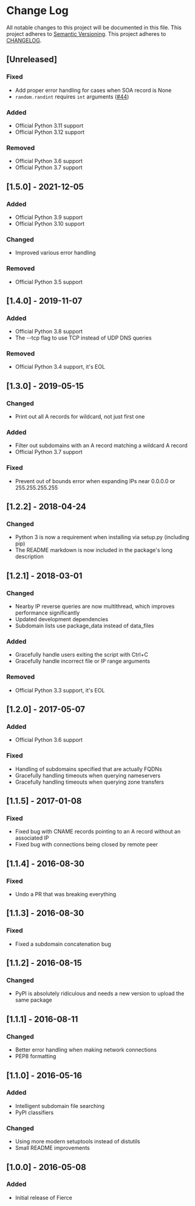 # Change Log

All notable changes to this project will be documented in this file.
This project adheres to [Semantic Versioning](http://semver.org/).
This project adheres to [CHANGELOG](http://keepachangelog.com/).

## [Unreleased]

### Fixed

- Add proper error handling for cases when SOA record is None
- `random.randint` requires `int` arguments ([#44](https://github.com/mschwager/fierce/issues/44))

### Added

- Official Python 3.11 support
- Official Python 3.12 support

### Removed

- Official Python 3.6 support
- Official Python 3.7 support

## [1.5.0] - 2021-12-05

### Added

- Official Python 3.9 support
- Official Python 3.10 support

### Changed

- Improved various error handling

### Removed

- Official Python 3.5 support

## [1.4.0] - 2019-11-07

### Added

- Official Python 3.8 support
- The --tcp flag to use TCP instead of UDP DNS queries

### Removed

- Official Python 3.4 support, it's EOL

## [1.3.0] - 2019-05-15

### Changed

- Print out all A records for wildcard, not just first one

### Added

- Filter out subdomains with an A record matching a wildcard A record
- Official Python 3.7 support

### Fixed

- Prevent out of bounds error when expanding IPs near 0.0.0.0 or 255.255.255.255

## [1.2.2] - 2018-04-24

### Changed

- Python 3 is now a requirement when installing via setup.py (including pip)
- The README markdown is now included in the package's long description

## [1.2.1] - 2018-03-01

### Changed

- Nearby IP reverse queries are now multithread, which improves performance significantly
- Updated development dependencies
- Subdomain lists use package_data instead of data_files

### Added

- Gracefully handle users exiting the script with Ctrl+C
- Gracefully handle incorrect file or IP range arguments

### Removed

- Official Python 3.3 support, it's EOL

## [1.2.0] - 2017-05-07

### Added

- Official Python 3.6 support

### Fixed

- Handling of subdomains specified that are actually FQDNs
- Gracefully handling timeouts when querying nameservers
- Gracefully handling timeouts when querying zone transfers

## [1.1.5] - 2017-01-08

### Fixed

- Fixed bug with CNAME records pointing to an A record without an associated IP
- Fixed bug with connections being closed by remote peer

## [1.1.4] - 2016-08-30

### Fixed

- Undo a PR that was breaking everything

## [1.1.3] - 2016-08-30

### Fixed

- Fixed a subdomain concatenation bug

## [1.1.2] - 2016-08-15

### Changed

- PyPI is absolutely ridiculous and needs a new version to upload the same package

## [1.1.1] - 2016-08-11

### Changed

- Better error handling when making network connections
- PEP8 formatting

## [1.1.0] - 2016-05-16

### Added

- Intelligent subdomain file searching
- PyPI classifiers

### Changed

- Using more modern setuptools instead of distutils
- Small README improvements

## [1.0.0] - 2016-05-08

### Added

- Initial release of Fierce
